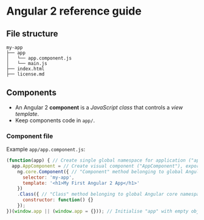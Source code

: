 # Angular 2 reference guide

## File structure
```
my-app
├── app
│   └── app.component.js
│   └── main.js
├── index.html
├── license.md
```

## Components
* An Angular 2 **component** is a *JavaScript class* that controls a *view template*.
* Keep components code in `app/`.

### Component file
Example `app/app.component.js`:

```javascript
(function(app) { // Create single global namespace for application ("app"), pass into IIFE (Immediately-Invoked Function Expression)
  app.AppComponent = // Create visual component ("AppComponent"), export to "app" namespace
    ng.core.Component({ // "Component" method belonging to global Angular core namespace ("ng.core")
      selector: 'my-app',
      template: '<h1>My First Angular 2 App</h1>'
    })
    .Class({ // "Class" method belonging to global Angular core namespace
      constructor: function() {}
    });
})(window.app || (window.app = {})); // Initialise "app" with empty object if it doesn't already exist
```
